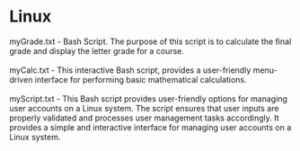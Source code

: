 # Linux<br>
myGrade.txt - Bash Script. The purpose of this script is to calculate the final grade and display the letter grade for a course.
<br><br>
myCalc.txt -  This interactive Bash script, provides a user-friendly menu-driven interface for performing basic mathematical calculations.
<br><br>
myScript.txt - This Bash script provides user-friendly options for managing user accounts on a Linux system. The script ensures that user inputs are properly validated and processes user management tasks accordingly. It provides a simple and interactive interface for managing user accounts on a Linux system.
